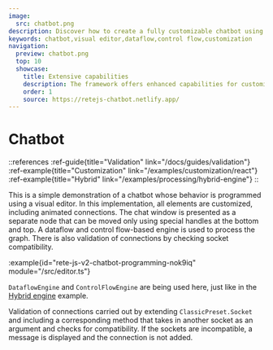 ```yaml
---
image:
  src: chatbot.png
description: Discover how to create a fully customizable chatbot using a visual editor. Rete.js offers enhanced capabilities for customizing the visual appearance and streamlining data processing. The behavior of the chatbot is programmed using a visual editor
keywords: chatbot,visual editor,dataflow,control flow,customization
navigation:
  preview: chatbot.png
  top: 10
  showcase:
    title: Extensive capabilities
    description: The framework offers enhanced capabilities for customizing the visual appearance and streamline data processing
    order: 1
    source: https://retejs-chatbot.netlify.app/
---
```


# Chatbot

::references
:ref-guide{title="Validation" link="/docs/guides/validation"}
:ref-example{title="Customization" link="/examples/customization/react"}
:ref-example{title="Hybrid" link="/examples/processing/hybrid-engine"}
::

This is a simple demonstration of a chatbot whose behavior is programmed using a visual editor. In this implementation, all elements are customized, including animated connections. The chat window is presented as a separate node that can be moved only using special handles at the bottom and top. A dataflow and control flow-based engine is used to process the graph. There is also validation of connections by checking socket compatibility.

:example{id="rete-js-v2-chatbot-programming-nok9iq" module="/src/editor.ts"}

`DataflowEngine` and `ControlFlowEngine` are being used here, just like in the [Hybrid engine](/examples/processing/hybrid-engine) example.

Validation of connections carried out by extending `ClassicPreset.Socket` and including a corresponding method that takes in another socket as an argument and checks for compatibility. If the sockets are incompatible, a message is displayed and the connection is not added.
